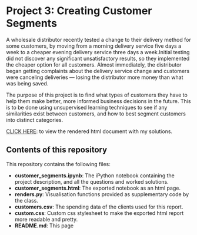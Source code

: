 # Project 3: Creating Customer Segments

A wholesale distributor recently tested a change to their delivery method for
some customers, by moving from a morning delivery service five days a week to a
cheaper evening delivery service three days a week.Initial testing did not
discover any significant unsatisfactory results, so they implemented the cheaper
option for all customers. Almost immediately, the distributor began getting
complaints about the delivery service change and customers were canceling
deliveries — losing the distributor more money than what was being saved. 

The purpose of this project is to find what types of customers
they have to help them make better, more informed business decisions in the
future. This is to be done using unsupervised learning techniques to see if any
similarities exist between customers, and how to best segment customers into
distinct categories.

[CLICK HERE](https://ronrest.github.io/udacity_mlnd_projects/p3_customer_segments/customer_segments.html): to view the rendered html document with my solutions. 

## Contents of this repository

This repository contains the following files: 

- **customer_segments.ipynb**: The iPython notebook containing the project description, and all the questions and worked solutions. 
- **customer_segments.html**: The exported notebook as an html page. 
- **renders.py**: Visualisation functions provided as supplementary code by the class. 
- **customers.csv**: The spending data of the clients used for this report. 
- **custom.css**: Custom css stylesheet to make the exported html report more readable and pretty. 
- **README.md**: This page

